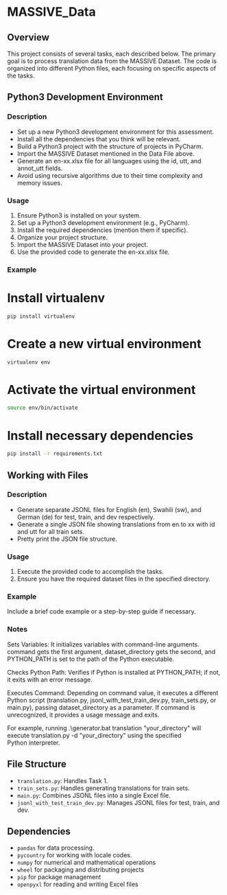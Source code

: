 # MASSIVE_Data

## Overview

This project consists of several tasks, each described below. The primary goal is to process translation data from the MASSIVE Dataset. The code is organized into different Python files, each focusing on specific aspects of the tasks.

##  Python3 Development Environment 

### Description
- Set up a new Python3 development environment for this assessment.
- Install all the dependencies that you think will be relevant.
- Build a Python3 project with the structure of projects in PyCharm.
- Import the MASSIVE Dataset mentioned in the Data File above.
- Generate an en-xx.xlsx file for all languages using the id, utt, and annot_utt fields.
- Avoid using recursive algorithms due to their time complexity and memory issues.

### Usage
1. Ensure Python3 is installed on your system.
2. Set up a Python3 development environment (e.g., PyCharm).
3. Install the required dependencies (mention them if specific).
4. Organize your project structure.
5. Import the MASSIVE Dataset into your project.
6. Use the provided code to generate the en-xx.xlsx file.

### Example
# Install virtualenv
```bash
pip install virtualenv
```

# Create a new virtual environment
```bash
virtualenv env
```

# Activate the virtual environment
```bash
source env/bin/activate
```

# Install necessary dependencies
```bash
pip install -r requirements.txt
```


##  Working with Files 

### Description
- Generate separate JSONL files for English (en), Swahili (sw), and German (de) for test, train, and dev respectively.
- Generate a single JSON file showing translations from en to xx with id and utt for all train sets.
- Pretty print the JSON file structure.

### Usage
1. Execute the provided code to accomplish the tasks.
2. Ensure you have the required dataset files in the specified directory.

### Example
Include a brief code example or a step-by-step guide if necessary.

### Notes
Sets Variables: It initializes variables with command-line arguments. command gets the first argument, dataset_directory gets the second, and PYTHON_PATH is set to the path of the Python executable.

Checks Python Path: Verifies if Python is installed at PYTHON_PATH; if not, it exits with an error message.

Executes Command: Depending on command value, it executes a different Python script (translation.py, jsonl_with_test_train_dev.py, train_sets.py, or main.py), passing dataset_directory as a parameter. If command is unrecognized, it provides a usage message and exits.

For example, running .\generator.bat translation "your_directory" will execute translation.py -d "your_directory" using the specified Python interpreter.

## File Structure

- `translation.py`: Handles Task 1.
- `train_sets.py`: Handles generating translations for train sets.
- `main.py`: Combines JSONL files into a single Excel file.
- `jsonl_with_test_train_dev.py`: Manages JSONL files for test, train, and dev.

## Dependencies

- `pandas` for data processing.
- `pycountry` for working with locale codes.
- `numpy` for numerical and mathematical operations 
- `wheel` for packaging and distributing projects
- `pip` for package management
- `openpyxl` for reading and writing Excel files








